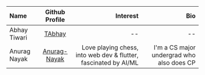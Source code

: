 | Name             | Github Profile                         |   Interest             |   Bio      |
| :---             |    :----:                              |          ---:          |      ---:  |
| Abhay Tiwari     | [TAbhay](https://github.com/TAbhay/)   |       --               |   --       |
| Anurag Nayak              | [Anurag-Nayak](https://github.com/Anurag-Nayak)                                   |     Love playing chess, into web dev & flutter, fascinated by AI/ML                 |     I'm a CS major undergrad who also does CP       |